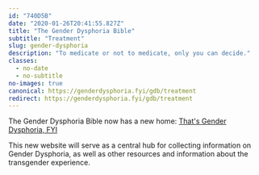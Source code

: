 ```yaml
---
id: "740D5B"
date: "2020-01-26T20:41:55.827Z"
title: "The Gender Dysphoria Bible"
subtitle: "Treatment"
slug: gender-dysphoria
description: "To medicate or not to medicate, only you can decide."
classes:
  - no-date
  - no-subtitle
no-images: true
canonical: https://genderdysphoria.fyi/gdb/treatment
redirect: https://genderdysphoria.fyi/gdb/treatment
---
```


The Gender Dysphoria Bible now has a new home: [That's Gender Dysphoria, FYI](https://genderdysphoria.fyi/gdb/)

This new website will serve as a central hub for collecting information on Gender Dysphoria, as well as other resources and information about the transgender experience.
